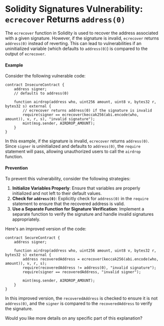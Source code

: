 # Solidity Signatures Vulnerability: `ecrecover` Returns `address(0)`
The `ecrecover` function in Solidity is used to recover the address associated with a given signature. However, if the signature is invalid, `ecrecover` returns `address(0)` instead of reverting. This can lead to vulnerabilities if an uninitialized variable (which defaults to `address(0)`) is compared to the output of `ecrecover`.

#### Example
Consider the following vulnerable code:

```solidity
contract InsecureContract {
    address signer; 
    // defaults to address(0)

    function airdrop(address who, uint256 amount, uint8 v, bytes32 r, bytes32 s) external {
        // ecrecover returns address(0) if the signature is invalid
        require(signer == ecrecover(keccak256(abi.encode(who, amount)), v, r, s), "invalid signature");
        mint(msg.sender, AIRDROP_AMOUNT);
    }
}
```

In this example, if the signature is invalid, `ecrecover` returns `address(0)`. Since `signer` is uninitialized and defaults to `address(0)`, the `require` statement will pass, allowing unauthorized users to call the `airdrop` function.

#### Prevention
To prevent this vulnerability, consider the following strategies:

1. **Initialize Variables Properly**: Ensure that variables are properly initialized and not left to their default values.
2. **Check for `address(0)`**: Explicitly check for `address(0)` in the `require` statement to ensure that the recovered address is valid.
3. **Use a Separate Function for Signature Verification**: Implement a separate function to verify the signature and handle invalid signatures appropriately.

Here's an improved version of the code:

```solidity
contract SecureContract {
    address signer;

    function airdrop(address who, uint256 amount, uint8 v, bytes32 r, bytes32 s) external {
        address recoveredAddress = ecrecover(keccak256(abi.encode(who, amount)), v, r, s);
        require(recoveredAddress != address(0), "invalid signature");
        require(signer == recoveredAddress, "invalid signer");

        mint(msg.sender, AIRDROP_AMOUNT);
    }
}
```

In this improved version, the `recoveredAddress` is checked to ensure it is not `address(0)`, and the `signer` is compared to the `recoveredAddress` to verify the signature.

Would you like more details on any specific part of this explanation?